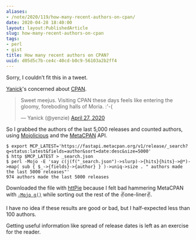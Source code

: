 ```yaml
---
aliases:
- /note/2020/119/how-many-recent-authors-on-cpan/
date: 2020-04-28 18:40:00
layout: layout:PublishedArticle
slug: how-many-recent-authors-on-cpan
tags:
- perl
- gist
title: How many recent authors on CPAN?
uuid: d05d5c7b-ce4c-40cd-b0c9-56103a2b2ff4
---
```


Sorry, I couldn’t fit this in a tweet.

[Yanick]: http://techblog.babyl.ca/
[CPAN]: https://cpan.org

[Yanick][]'s concerned about [CPAN][].

<blockquote class="twitter-tweet"><p lang="en" dir="ltr">Sweet meejus. Visiting CPAN these days feels like entering the gloomy, foreboding halls of Moria. :&#39;-(</p>&mdash; Yanick (@yenzie) <a href="https://twitter.com/yenzie/status/1254874808774516738?ref_src=twsrc%5Etfw">April 27, 2020</a></blockquote> <script async src="https://platform.twitter.com/widgets.js" charset="utf-8"></script>

[MetaCPAN]: https://metacpan.org
[Mojolicious]: https://mojolicious.org

So I grabbed the authors of the last 5,000 releases and counted authors, using
[Mojolicious][] and the [MetaCPAN][] API.

    $ export MCP_LATEST='https://fastapi.metacpan.org/v1/release/_search?q=status:latest&fields=author&sort=date:desc&size=5000'
    $ http $MCP_LATEST > _search.json
    $ perl -Mojo -E 'say c(j(f("_search.json")->slurp)->{hits}{hits}->@*)->map( sub { $_->{fields}->{author} } )->uniq->size . " authors made the last 5000 releases"'
    974 authors made the last 5000 releases

[`-Mojo g()`]: https://mojolicious.org/perldoc/ojo#g
[httPie]: https://httpie.org/

Downloaded the file with [httPie][] because I felt bad hammering MetaCPAN with
[`-Mojo g()`][] while sorting out the rest of the :v:one-liner:v:.

I have no idea if these results are good or bad, but I half-expected less than
100 authors.

Getting useful information like spread of release dates is left as an exercise
for the reader.